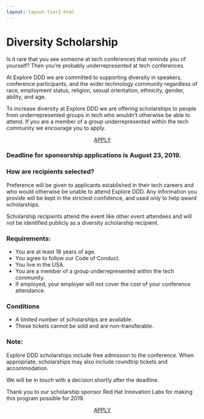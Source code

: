 ```yaml
---
layout: layout-tier2.html
---
```

<div class="section hero scholarship"></div>
<div class="container">
  <div class="col-lg-6 col-lg-offset-3">
    <h1 class="text-center">Diversity Scholarship</h1>
    <p>Is it rare that you see someone at tech conferences that reminds you of yourself? Then you’re probably underrepresented at tech conferences.</p>
    <p>At Explore DDD we are committed to supporting diversity in speakers, conference participants, and the wider technology community regardless of race, employment status, religion, sexual orientation, ethnicity, gender, ability, and age.</p>
    <p>To increase diversity at Explore DDD we are offering scholarships to people from underrepresented groups in tech who wouldn’t otherwise be able to attend. If you are a member of a group underrepresented within the tech community we encourage you to apply.</p>
    <div class="col-xs-12" align="center">
        <a class="btn" href="https://virtualgenius.typeform.com/to/HpoNqC">APPLY</a>
    </div>
    <h3>Deadline for sponsorship applications is August 23, 2019.</h3>
    <h3>How are recipients selected?</h3>
    <p>Preference will be given to applicants established in their tech careers and who would otherwise be unable to attend Explore DDD.  Any information you provide will be kept in the strictest confidence, and used only to help award scholarships.</p>
    <p>Scholarship recipients attend the event like other event attendees and will not be identified publicly as a diversity scholarship recipient.</p>
    <h3>Requirements:</h3>
    <ul>
        <li>You are at least 18 years of age.</li>
        <li>You agree to follow our Code of Conduct.</li>
        <li>You live in the USA.</li>
        <li>You are a member of a group underrepresented within the tech community.</li>
        <li>If employed, your employer will not cover the cost of your conference attendance.</li>
    </ul>
    <h3>Conditions</h3>
    <ul>
        <li>A limited number of scholarships are available.</li>
        <li>These tickets cannot be sold and are non-transferable.</li>
    </ul>
    <h3>Note:</h3>
    <p>Explore DDD scholarships include free admission to the conference. When appropriate, scholarships may also include roundtrip tickets and accommodation.</p>
    <p>We will be in touch with a decision shortly after the deadline.</p>
    <p>Thank you to our scholarship sponsor Red Hat Innovation Labs for making this program possible for 2019.</p>
    <div class="col-xs-12" align="center">
        <a class="btn" href="https://virtualgenius.typeform.com/to/HpoNqC">APPLY</a>
    </div>
  </div>
</div>
